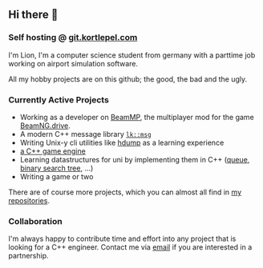 ## Hi there 👋

### Self hosting @ [git.kortlepel.com](https://git.kortlepel.com)

I'm Lion, I'm a computer science student from germany with a parttime job working on airport simulation software.

All my hobby projects are on this github; the good, the bad and the ugly.

### Currently Active Projects

- Working as a developer on [BeamMP](https://beammp.com/), the multiplayer mod for the game [BeamNG.drive](https://beamng.com).
- A modern C++ message library [`lk::msg`](https://github.com/lionkor/lkmsg)
- Writing Unix-y cli utilities like [hdump](https://github.com/lionkor/hdump) as a learning experience
- [a C++ game engine](https://github.com/lionkor/antsim3)
- Learning datastructures for uni by implementing them in C++ ([queue](https://github.com/lionkor/q), [binary search tree](https://github.com/lionkor/btree), ...)
- Writing a game or two

There are of course more projects, which you can almost all find in [my repositories](https://github.com/lionkor?tab=repositories&q=&type=public&language=). 

### Collaboration

I'm always happy to contribute time and effort into any project that is looking for a C++ engineer. Contact me via [email](mailto:development@kortlepel.com) if you are interested in a partnership.
